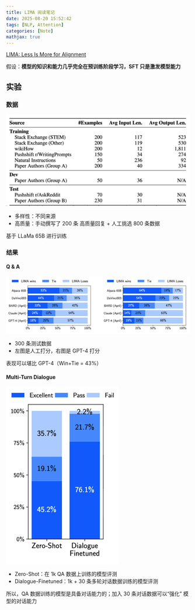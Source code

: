 ```yaml
---
title: LIMA 阅读笔记
date: 2025-08-20 15:52:42
tags: [NLP, Attention]
categories: [Note]
mathjax: true
---
```


[LIMA: Less Is More for Alignment](https://arxiv.org/abs/2305.11206)

<!-- more -->

假设：**模型的知识和能力几乎完全在预训练阶段学习，SFT 只是激发模型能力**

## 实验

### 数据

![](https://raw.githubusercontent.com/wnma3mz/blog_posts/master/imgs/ChatGPT能力/image10.png)

- 多样性：不同来源
- 高质量：手动撰写了 200 条 高质量回复 + 人工挑选 800 条数据

基于 LLaMa 65B 进行训练



### 结果

#### Q & A

![](https://raw.githubusercontent.com/wnma3mz/blog_posts/master/imgs/ChatGPT能力/image11.png)

- 300 条测试数据
- 左图是人工打分，右图是 GPT-4 打分

表现可以堪比 GPT-4（Win+Tie = 43%）



#### Multi-Turn Dialogue

![](https://raw.githubusercontent.com/wnma3mz/blog_posts/master/imgs/ChatGPT能力/image12.png)

- Zero-Shot：在 1k QA 数据上训练的模型评测
- Dialogue-Finetuned：1k + 30 条多轮对话数据训练的模型评测


所以，QA 数据训练的模型是具备对话能力的；加入 30 条对话数据可以“强化” 模型的对话能力
